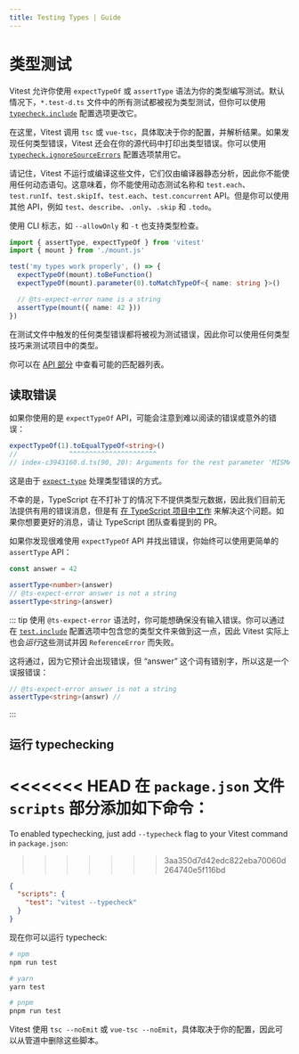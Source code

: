 ```yaml
---
title: Testing Types | Guide
---
```


# 类型测试

Vitest 允许你使用 `expectTypeOf` 或 `assertType` 语法为你的类型编写测试。默认情况下，`*.test-d.ts` 文件中的所有测试都被视为类型测试，但你可以使用 [`typecheck.include`](/config/#typecheck-include) 配置选项更改它。

在这里，Vitest 调用 `tsc` 或 `vue-tsc`，具体取决于你的配置，并解析结果。如果发现任何类型错误，Vitest 还会在你的源代码中打印出类型错误。你可以使用 [`typecheck.ignoreSourceErrors`](/config/#typecheck-ignoresourceerrors) 配置选项禁用它。

请记住，Vitest 不运行或编译这些文件，它们仅由编译器静态分析，因此你不能使用任何动态语句。这意味着，你不能使用动态测试名称和 `test.each`、`test.runIf`、`test.skipIf`、`test.each`、`test.concurrent` API。但是你可以使用其他 API，例如 `test`、`describe`、`.only`、`.skip` 和 `.todo`。

使用 CLI 标志，如 `--allowOnly` 和 `-t` 也支持类型检查。

```ts
import { assertType, expectTypeOf } from 'vitest'
import { mount } from './mount.js'

test('my types work properly', () => {
  expectTypeOf(mount).toBeFunction()
  expectTypeOf(mount).parameter(0).toMatchTypeOf<{ name: string }>()

  // @ts-expect-error name is a string
  assertType(mount({ name: 42 }))
})
```

在测试文件中触发的任何类型错误都将被视为测试错误，因此你可以使用任何类型技巧来测试项目中的类型。

你可以在 [API 部分](/api/#expecttypeof) 中查看可能的匹配器列表。

## 读取错误

如果你使用的是 `expectTypeOf` API，可能会注意到难以阅读的错误或意外的错误：

```ts
expectTypeOf(1).toEqualTypeOf<string>()
//             ^^^^^^^^^^^^^^^^^^^^^^
// index-c3943160.d.ts(90, 20): Arguments for the rest parameter 'MISMATCH' were not provided.
```

这是由于 [`expect-type`](https://github.com/mmkal/expect-type) 处理类型错误的方式。

不幸的是，TypeScript 在不打补丁的情况下不提供类型元数据，因此我们目前无法提供有用的错误消息，但是有 <a href="https://github.com/microsoft/TypeScript/pull/40468" tatger=" _blank">在 TypeScript 项目中工作</a> 来解决这个问题。如果你想要更好的消息，请让 TypeScript 团队查看提到的 PR。

如果你发现很难使用 `expectTypeOf` API 并找出错误，你始终可以使用更简单的 `assertType` API：

```ts
const answer = 42

assertType<number>(answer)
// @ts-expect-error answer is not a string
assertType<string>(answer)
```

::: tip
使用 `@ts-expect-error` 语法时，你可能想确保没有输入错误。你可以通过在 [`test.include`](/config/#include) 配置选项中包含您的类型文件来做到这一点，因此 Vitest 实际上也会*运行*这些测试并因 `ReferenceError` 而失败。

这将通过，因为它预计会出现错误，但 “answer” 这个词有错别字，所以这是一个误报错误：

```ts
// @ts-expect-error answer is not a string
assertType<string>(answr) //
```

:::

## 运行 typechecking

<<<<<<< HEAD
在 `package.json` 文件 `scripts` 部分添加如下命令：
=======
To enabled typechecking, just add `--typecheck` flag to your Vitest command in `package.json`:
>>>>>>> 3aa350d7d42edc822eba70060d264740e5f116bd

```json
{
  "scripts": {
    "test": "vitest --typecheck"
  }
}
```

现在你可以运行 typecheck:

```sh
# npm
npm run test

# yarn
yarn test

# pnpm
pnpm run test
```

Vitest 使用 `tsc --noEmit` 或 `vue-tsc --noEmit`，具体取决于你的配置，因此可以从管道中删除这些脚本。
